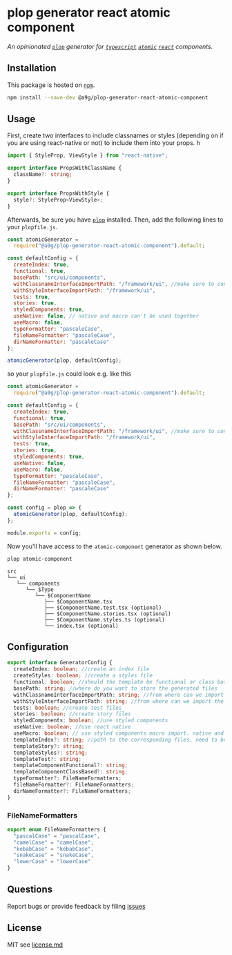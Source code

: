 # plop generator react atomic component

_An opinionated [`plop`][plop] generator for [`typescript`][typescript] [`atomic`][atomic] [`react`][react] components._

## Installation

This package is hosted on [`npm`][npm].

```bash
npm install --save-dev @a9g/plop-generator-react-atomic-component
```

## Usage

First, create two interfaces to include classnames or styles (depending on if you are using react-native or not) to include them into your props. h

```typescript
import { StyleProp, ViewStyle } from "react-native";

export interface PropsWithClassName {
  className?: string;
}

export interface PropsWithStyle {
  style?: StyleProp<ViewStyle>;
}
```

Afterwards, be sure you have [`plop`][plop] installed. Then, add the following lines to your `plopfile.js`.

```javascript
const atomicGenerator =
  require("@a9g/plop-generator-react-atomic-component").default;

const defaultConfig = {
  createIndex: true,
  functional: true,
  basePath: "src/ui/components",
  withClassnameInterfaceImportPath: "/framework/ui", //make sure to configure this path
  withStyleInterfaceImportPath: "/framework/ui",
  tests: true,
  stories: true,
  styledComponents: true,
  useNative: false, // native and macro can't be used together
  useMacro: false,
  typeFormatter: "pascaleCase",
  fileNameFormatter: "pascaleCase",
  dirNameFormatter: "pascaleCase"
};

atomicGenerator(plop, defaultConfig);
```

so your `plopfile.js` could look e.g. like this

```javascript
const atomicGenerator =
  require("@a9g/plop-generator-react-atomic-component").default;

const defaultConfig = {
  createIndex: true,
  functional: true,
  basePath: "src/ui/components",
  withClassnameInterfaceImportPath: "/framework/ui", //make sure to configure this path
  withStyleInterfaceImportPath: "/framework/ui",
  tests: true,
  stories: true,
  styledComponents: true,
  useNative: false,
  useMacro: false,
  typeFormatter: "pascaleCase",
  fileNameFormatter: "pascaleCase",
  dirNameFormatter: "pascaleCase"
};

const config = plop => {
  atomicGenerator(plop, defaultConfig);
};

module.exports = config;
```

Now you'll have access to the `atomic-component` generator as shown below.

```bash
plop atomic-component
```

```text
src
└── ui
   └── components
      └── $Type
         └── $ComponentName
            ├── $ComponentName.tsx
            ├── $ComponentName.test.tsx (optional)
            ├── $ComponentName.stories.tsx (optional)
            ├── $ComponentName.styles.ts (optional)
            └── index.tsx (optional)
```

## Configuration

```typescript
export interface GeneratorConfig {
  createIndex: boolean; //create an index file
  createStyles: boolean; //create a styles file
  functional: boolean; //should the template be functional or class based?
  basePath: string; //where do you want to store the generated files
  withClassnameInterfaceImportPath: string; //from where can we import the classname interface
  withStyleInterfaceImportPath: string; //from where can we import the styles interface
  tests: boolean; //create test files
  stories: boolean; //create story files
  styledComponents: boolean; //use styled components
  useNative: boolean; //use react native
  useMacro: boolean; // use styled components macro import. native and macro can't be used together
  templateIndex?: string; //path to the corresponding files, need to be an absolute path
  templateStory?: string;
  templateStyles?: string;
  templateTest?: string;
  templateComponentFunctional?: string;
  templateComponentClassBased?: string;
  typeFormatter?: FileNameFormatters;
  fileNameFormatter?: FileNameFormatters;
  dirNameFormatter?: FileNameFormatters;
}
```

### FileNameFormatters

```typescript
export enum FileNameFormatters {
  "pascalCase" = "pascalCase",
  "camelCase" = "camelCase",
  "kebabCase" = "kebabCase",
  "snakeCase" = "snakeCase",
  "lowerCase" = "lowerCase"
}
```

## Questions

Report bugs or provide feedback by filing [issues][issues]

## License

MIT see [license.md](license.md)

[npm]: https://www.npmjs.com/package/@a9g/plop-generator-react-atomic-component
[issues]: https://github.com/ahoendgen/plop-generator-react-atomic-component/issues
[plop]: https://plopjs.com
[react]: https://reactjs.org
[typescript]: https://typescriptlang.org
[atomic]: https://atomicdesign.bradfrost.com/
